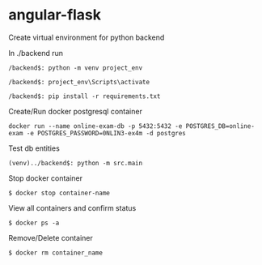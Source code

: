 # angular-flask

Create virtual environment for python backend

In ./backend run 

`/backend$: python -m venv project_env`

`/backend$: project_env\Scripts\activate`

`/backend$: pip install -r requirements.txt`

Create/Run docker postgresql container

`docker run --name online-exam-db -p 5432:5432 -e POSTGRES_DB=online-exam -e POSTGRES_PASSWORD=0NLIN3-ex4m -d postgres`

Test db entities

`(venv)../backend$: python -m src.main`

Stop docker container

`$ docker stop container-name`

View all containers and confirm status

`$ docker ps -a`

Remove/Delete container

`$ docker rm container_name`

